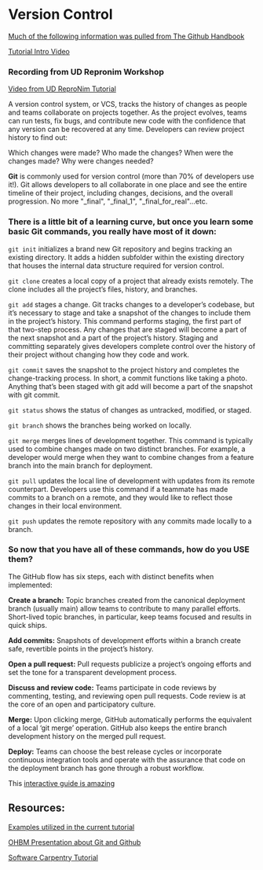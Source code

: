 # Version Control
[Much of the following information was pulled from The Github Handbook](https://guides.github.com/introduction/git-handbook/)

[Tutorial Intro Video](https://www.youtube.com/watch?v=3RjQznt-8kE)

### Recording from UD Repronim Workshop
[Video from UD ReproNim Tutorial](https://drive.google.com/file/d/1WEpV60SXN25Wbk-to6ZHxssAdTrDgW38/view?usp=sharing)

A version control system, or VCS, tracks the history of changes as people and teams collaborate on projects together. As the project evolves, teams can run tests, fix bugs, and contribute new code with the confidence that any version can be recovered at any time. Developers can review project history to find out:

Which changes were made?
Who made the changes?
When were the changes made?
Why were changes needed?

**Git** is commonly used for version control (more than 70% of developers use it!). Git allows developers to all collaborate in one place and see the entire timeline of their project, including changes, decisions, and the overall progression. No more "_final", "_final_1", "_final_for_real"...etc.

### There is a little bit of a learning curve, but once you learn some **basic Git commands**, you really have most of it down:

```git init``` initializes a brand new Git repository and begins tracking an existing directory. It adds a hidden subfolder within the existing directory that houses the internal data structure required for version control.

```git clone``` creates a local copy of a project that already exists remotely. The clone includes all the project’s files, history, and branches.

```git add``` stages a change. Git tracks changes to a developer’s codebase, but it’s necessary to stage and take a snapshot of the changes to include them in the project’s history. This command performs staging, the first part of that two-step process. Any changes that are staged will become a part of the next snapshot and a part of the project’s history. Staging and committing separately gives developers complete control over the history of their project without changing how they code and work.

```git commit``` saves the snapshot to the project history and completes the change-tracking process. In short, a commit functions like taking a photo. Anything that’s been staged with git add will become a part of the snapshot with git commit.

```git status``` shows the status of changes as untracked, modified, or staged.

```git branch``` shows the branches being worked on locally.

```git merge``` merges lines of development together. This command is typically used to combine changes made on two distinct branches. For example, a developer would merge when they want to combine changes from a feature branch into the main branch for deployment.

```git pull``` updates the local line of development with updates from its remote counterpart. Developers use this command if a teammate has made commits to a branch on a remote, and they would like to reflect those changes in their local environment.

```git push``` updates the remote repository with any commits made locally to a branch.

### So now that you have all of these commands, how do you USE them? 

The GitHub flow has six steps, each with distinct benefits when implemented:

**Create a branch:** Topic branches created from the canonical deployment branch (usually main) allow teams to contribute to many parallel efforts. Short-lived topic branches, in particular, keep teams focused and results in quick ships.

**Add commits:** Snapshots of development efforts within a branch create safe, revertible points in the project’s history.

**Open a pull request:** Pull requests publicize a project’s ongoing efforts and set the tone for a transparent development process.

**Discuss and review code:** Teams participate in code reviews by commenting, testing, and reviewing open pull requests. Code review is at the core of an open and participatory culture.

**Merge:** Upon clicking merge, GitHub automatically performs the equivalent of a local ‘git merge’ operation. GitHub also keeps the entire branch development history on the merged pull request.

**Deploy:** Teams can choose the best release cycles or incorporate continuous integration tools and operate with the assurance that code on the deployment branch has gone through a robust workflow.

This [interactive guide is amazing](https://guides.github.com/introduction/flow/)

## Resources:

[Examples utilized in the current tutorial](https://brainhack-princeton.github.io/handbook/content_pages/pygers_workshops/fall_2020/workshop_notes_week2.html)

[OHBM Presentation about Git and Github](https://www.youtube.com/watch?v=MNgvv5oOrDc)

[Software Carpentry Tutorial](http://swcarpentry.github.io/git-novice/)

